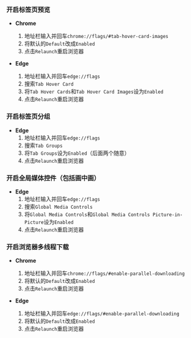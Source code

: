 ### 开启标签页预览

- **Chrome**
  1. 地址栏输入并回车`chrome://flags/#tab-hover-card-images`
  2. 将默认的`Default`改成`Enabled`
  3. 点击`Relaunch`重启浏览器

- **Edge**
  1. 地址栏输入并回车`edge://flags`
  2. 搜索`Tab Hover Card`
  3. 将`Tab Hover Cards`和`Tab Hover Card Images`设为`Enabled`
  4. 点击`Relaunch`重启浏览器

### 开启标签页分组

- **Edge**
  1. 地址栏输入并回车`edge://flags`
  2. 搜索`Tab Groups`
  3. 将`Tab Groups`设为`Enabled`（后面两个随意）
  4. 点击`Relaunch`重启浏览器

### 开启全局媒体控件（包括画中画）

- **Edge**
  1. 地址栏输入并回车`edge://flags`
  2. 搜索`Global Media Controls`
  3. 将`Global Media Controls`和`Global Media Controls Picture-in-Picture`设为`Enabled`
  4. 点击`Relaunch`重启浏览器

### 开启浏览器多线程下载

- **Chrome**
  1. 地址栏输入并回车`chrome://flags/#enable-parallel-downloading`
  2. 将默认的`Default`改成`Enabled`
  3. 点击`Relaunch`重启浏览器

- **Edge**
  1. 地址栏输入并回车`edge://flags/#enable-parallel-downloading`
  2. 将默认的`Default`改成`Enabled`
  3. 点击`Relaunch`重启浏览器

